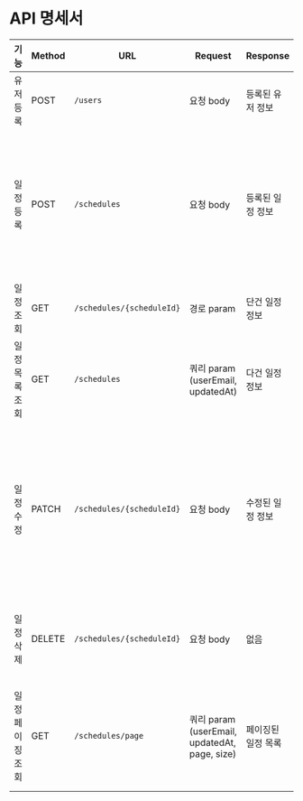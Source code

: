 # API 명세서 


| 기능       | Method | URL                       | Request         | Response   | 상태코드     | 에러 메시지 설명                                                                          |
|----------|--------|---------------------------|------------------|------------|--------------|------------------------------------------------------------------------------------|
| 유저 등록    | POST   | `/users`                  | 요청 body        | 등록된 유저 정보  | 201 CREATED | email 형식이 맞지 않거나, 누락될 경우<br/>                                                      |
| 일정 등록    | POST   | `/schedules`              | 요청 body        | 등록된 일정 정보  | 201 CREATED | 1. email 형식이 맞지 않거나, 누락될 경우<br/>2.password 가 누락될 경우<br/>3.할일이 누락되거나 200자를 넘길경우     |
| 일정 조회    | GET    | `/schedules/{scheduleId}` | 경로 param       | 단건 일정 정보   | 200 OK       | ID가 존재하지 않을 경우 에러 메시지                                                              |
| 일정 목록 조회 | GET    | `/schedules`              | 쿼리 param (userEmail, updatedAt) | 다건 일정 정보   | 200 OK       | email이나 updatedAt에 해당하는 결과가 없으면 빈 배열 반환                                            |
| 일정 수정    | PATCH  | `/schedules/{scheduleId}` | 요청 body        | 수정된 일정 정보  | 200 OK       | 1. 등록된 email이 존재하지 않을 때<br/>2. password가 일치하지 않거나 누락될 때<br/>3.할일이 누락되거나 200자를 넘길 때 |
| 일정 삭제    | DELETE | `/schedules/{scheduleId}` | 요청 body        | 없음         | 200 OK       | ID가 존재하지 않거나 비밀번호가 불일치할 때, 비밀번호가 누락될 때                                             |
| 일정 페이징 조회 | GET    | `/schedules/page`         | 쿼리 param (userEmail, updatedAt, page, size) | 페이징된 일정 목록 | 200 OK       | email이나 updatedAt에 해당하는 결과가 없으면 빈 배열 반환, 페이지 범위 초과 시 빈 배열                          |

